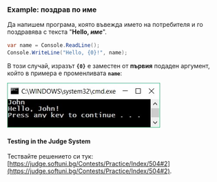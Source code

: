 ### Example: поздрав по име

Да напишем програма, която въвежда името на потребителя и го поздравява с текста "**Hello, *име***".

```csharp           
var name = Console.ReadLine();
Console.WriteLine("Hello, {0}!", name);
```

В този случай, изразът **`{0}`** e заместен от **първия** подаден аргумент, който в примера е променливата **`name`**:

![](/assets/chapter-2-images/00.Greeting-by-name-01.jpg)

#### Testing in the Judge System

Тествайте решението си тук: [https://judge.softuni.bg/Contests/Practice/Index/504#2](https://judge.softuni.bg/Contests/Practice/Index/504#2).